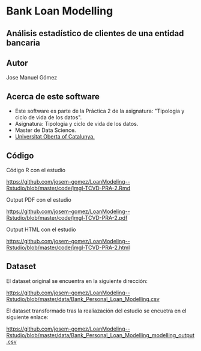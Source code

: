 # Bank Loan Modelling

## Análisis estadístico de clientes de una entidad bancaria

## Autor

Jose Manuel Gómez

## Acerca de este software

* Este software es parte de la Práctica 2 de la asignatura: "Tipologia y ciclo de vida de los datos".
* Asignatura: Tipologia y ciclo de vida de los datos.
* Master de Data Science.
* [Universitat Oberta of Catalunya.](http://www.uoc.edu/portal/ca/index.html)

## Código

Código R con el estudio 

https://github.com/josem-gomez/LoanModeling--Rstudio/blob/master/code/jmgl-TCVD-PRA-2.Rmd

Output PDF con el estudio

https://github.com/josem-gomez/LoanModeling--Rstudio/blob/master/code/jmgl-TCVD-PRA-2.pdf

Output HTML con el estudio

https://github.com/josem-gomez/LoanModeling--Rstudio/blob/master/code/jmgl-TCVD-PRA-2.html

## Dataset

El dataset original se encuentra en la siguiente dirección:

https://github.com/josem-gomez/LoanModeling--Rstudio/blob/master/data/Bank_Personal_Loan_Modelling.csv

El dataset transformado tras la realiazación del estudio se encuetra en el siguiente enlace:

https://github.com/josem-gomez/LoanModeling--Rstudio/blob/master/data/Bank_Personal_Loan_Modelling_modelling_output.csv



